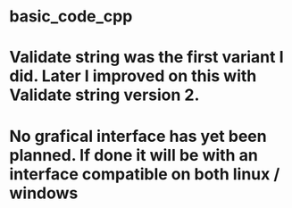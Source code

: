 # basic_code_cpp
# Validate string was the first variant I did. Later I improved on this with Validate string version 2.
# No grafical interface has yet been planned. If done it will be with an interface compatible on both linux / windows
